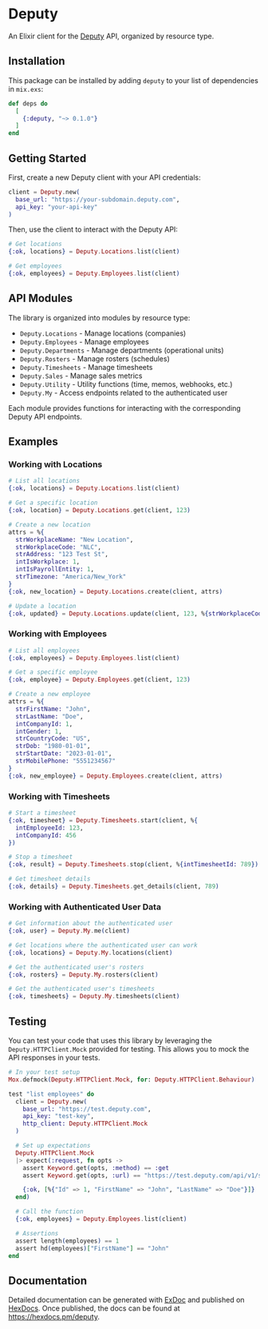# Deputy

An Elixir client for the [Deputy](https://www.deputy.com/) API,
organized by resource type.

## Installation

This package can be installed by adding `deputy` to your list of dependencies in
`mix.exs`:

```elixir
def deps do
  [
    {:deputy, "~> 0.1.0"}
  ]
end
```

## Getting Started

First, create a new Deputy client with your API credentials:

```elixir
client = Deputy.new(
  base_url: "https://your-subdomain.deputy.com",
  api_key: "your-api-key"
)
```

Then, use the client to interact with the Deputy API:

```elixir
# Get locations
{:ok, locations} = Deputy.Locations.list(client)

# Get employees
{:ok, employees} = Deputy.Employees.list(client)
```

## API Modules

The library is organized into modules by resource type:

- `Deputy.Locations` - Manage locations (companies)
- `Deputy.Employees` - Manage employees
- `Deputy.Departments` - Manage departments (operational units)
- `Deputy.Rosters` - Manage rosters (schedules)
- `Deputy.Timesheets` - Manage timesheets
- `Deputy.Sales` - Manage sales metrics
- `Deputy.Utility` - Utility functions (time, memos, webhooks, etc.)
- `Deputy.My` - Access endpoints related to the authenticated user

Each module provides functions for interacting with the corresponding Deputy API endpoints.

## Examples

### Working with Locations

```elixir
# List all locations
{:ok, locations} = Deputy.Locations.list(client)

# Get a specific location
{:ok, location} = Deputy.Locations.get(client, 123)

# Create a new location
attrs = %{
  strWorkplaceName: "New Location",
  strWorkplaceCode: "NLC",
  strAddress: "123 Test St",
  intIsWorkplace: 1,
  intIsPayrollEntity: 1,
  strTimezone: "America/New_York"
}
{:ok, new_location} = Deputy.Locations.create(client, attrs)

# Update a location
{:ok, updated} = Deputy.Locations.update(client, 123, %{strWorkplaceCode: "UPD"})
```

### Working with Employees

```elixir
# List all employees
{:ok, employees} = Deputy.Employees.list(client)

# Get a specific employee
{:ok, employee} = Deputy.Employees.get(client, 123)

# Create a new employee
attrs = %{
  strFirstName: "John",
  strLastName: "Doe",
  intCompanyId: 1,
  intGender: 1,
  strCountryCode: "US",
  strDob: "1980-01-01",
  strStartDate: "2023-01-01",
  strMobilePhone: "5551234567"
}
{:ok, new_employee} = Deputy.Employees.create(client, attrs)
```

### Working with Timesheets

```elixir
# Start a timesheet
{:ok, timesheet} = Deputy.Timesheets.start(client, %{
  intEmployeeId: 123,
  intCompanyId: 456
})

# Stop a timesheet
{:ok, result} = Deputy.Timesheets.stop(client, %{intTimesheetId: 789})

# Get timesheet details
{:ok, details} = Deputy.Timesheets.get_details(client, 789)
```

### Working with Authenticated User Data

```elixir
# Get information about the authenticated user
{:ok, user} = Deputy.My.me(client)

# Get locations where the authenticated user can work
{:ok, locations} = Deputy.My.locations(client)

# Get the authenticated user's rosters
{:ok, rosters} = Deputy.My.rosters(client)

# Get the authenticated user's timesheets
{:ok, timesheets} = Deputy.My.timesheets(client)
```

## Testing

You can test your code that uses this library by leveraging the
`Deputy.HTTPClient.Mock` provided for testing. This allows you to mock the API
responses in your tests.

```elixir
# In your test setup
Mox.defmock(Deputy.HTTPClient.Mock, for: Deputy.HTTPClient.Behaviour)

test "list employees" do
  client = Deputy.new(
    base_url: "https://test.deputy.com",
    api_key: "test-key",
    http_client: Deputy.HTTPClient.Mock
  )

  # Set up expectations
  Deputy.HTTPClient.Mock
  |> expect(:request, fn opts ->
    assert Keyword.get(opts, :method) == :get
    assert Keyword.get(opts, :url) == "https://test.deputy.com/api/v1/supervise/employee"

    {:ok, [%{"Id" => 1, "FirstName" => "John", "LastName" => "Doe"}]}
  end)

  # Call the function
  {:ok, employees} = Deputy.Employees.list(client)

  # Assertions
  assert length(employees) == 1
  assert hd(employees)["FirstName"] == "John"
end
```

## Documentation

Detailed documentation can be generated with [ExDoc](https://github.com/elixir-lang/ex_doc)
and published on [HexDocs](https://hexdocs.pm). Once published, the docs can
be found at <https://hexdocs.pm/deputy>.
